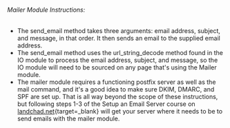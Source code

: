 ###### Mailer Module Instructions:

- The send_email method takes three arguments: email address, subject, and message, in that order. It then sends an email to the supplied email address.
- The send_email method uses the url_string_decode method found in the IO module to process the email address, subject, and message, so the IO module will need to be sourced on any page that's using the Mailer module.
- The mailer module requires a functioning postfix server as well as the mail command, and it's a good idea to make sure DKIM, DMARC, and SPF are set up. That is all way beyond the scope of these instructions, but following steps 1-3 of the Setup an Email Server course on [landchad.net](https://landchad.net){target=_blank} will get your server where it needs to be to send emails with the mailer module.
